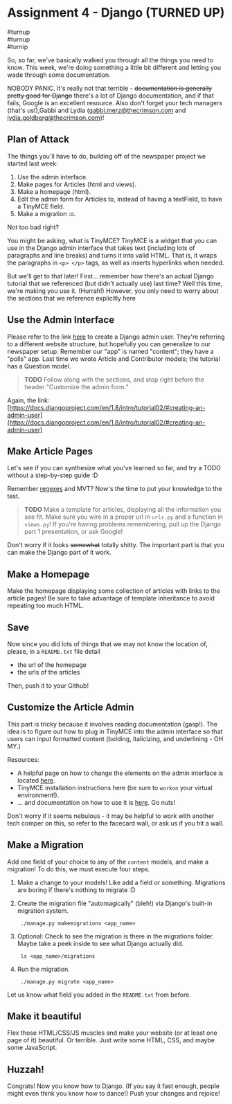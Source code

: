 # Assignment 4 - Django (TURNED UP)

\#turnup<br>
\#turnup<br>
\#turnip


So, so far, we've basically walked you through all the things you need to know. This week, we're doing something a little bit different and letting you wade through some documentation.

NOBODY PANIC. It's really not that terrible - ~~documentation is generally pretty good for Django~~ there's a lot of Django documentation, and if that fails, Google is an excellent resource. Also don't forget your tech managers (that's us!),Gabbi and Lydia (gabbi.merz@thecrimson.com and lydia.goldberg@thecrimson.com)!

## Plan of Attack
The things you'll have to do, building off of the newspaper project we started last week:

1. Use the admin interface.
2. Make pages for Articles (html and views).
3. Make a homepage (html).
4. Edit the admin form for Articles to, instead of having a textField, to have a TinyMCE field.
5. Make a migration :o.

Not too bad right?

You might be asking, what is TinyMCE? TinyMCE is a widget that you can use in the Django admin interface that takes text (including lots of paragraphs and line breaks) and turns it into valid HTML. That is, it wraps the paragraphs in `<p> </p>` tags, as well as inserts hyperlinks when needed.

But we'll get to that later! First... remember how there's an actual Django tutorial that we referenced (but didn't actually use) last time? Well this time, we're making you use it. (Hurrah!) However, you only need to worry about the sections that we reference explicitly here

## Use the Admin Interface

Please refer to the link [here](https://docs.djangoproject.com/en/1.8/intro/tutorial02/#creating-an-admin-user) to create a Django admin user. They're referring to a different website structure, but hopefully you can generalize to our newspaper setup. Remember our "app" is named "content"; they have a "polls" app. Last time we wrote Article and Contributor models; the tutorial has a Question model. 

>__TODO__ Follow along with the sections, and stop right before the header "Customize the admin form."

Again, the link: [https://docs.djangoproject.com/en/1.8/intro/tutorial02/#creating-an-admin-user](https://docs.djangoproject.com/en/1.8/intro/tutorial02/#creating-an-admin-user)

## Make Article Pages
Let's see if you can synthesize what you've learned so far, and try a TODO without a step-by-step guide :D

Remember [regexes](https://github.com/harvard-crimson/comp/blob/master/general/regexes.md) and MVT? Now's the time to put your knowledge to the test. 

>__TODO__ Make a template for articles, displaying all the information you see fit. Make sure you wire in a proper url in `urls.py` and a function in `views.py`! If you're having problems remembering, pull up the Django part 1 presentation, or ask Google!

Don't worry if it looks ~~somewhat~~ totally shitty. The important part is that you can make the Django part of it work.

## Make a Homepage
Make the homepage displaying some collection of articles with links to the article pages! Be sure to take advantage of template inheritance to avoid repeating too much HTML. 

## Save
Now since you did lots of things that we may not know the location of, please, in a `README.txt` file detail

- the url of the homepage
- the urls of the articles

Then, push it to your Github!

## Customize the Article Admin
This part is tricky because it involves reading documentation (gasp!). The idea is to figure out how to plug in TinyMCE into the admin interface so that users can input formatted content (bolding, italicizing, and underlining - OH MY.)

Resources:

- A helpful page on how to change the elements on the admin interface is located [here](https://docs.djangoproject.com/en/1.8/intro/tutorial02/#customize-the-admin-form).
- TinyMCE installation instructions here (be sure to `workon` your virtual environment!).
- ... and documentation on how to use it is [here](http://django-tinymce.readthedocs.org/en/latest/usage.html). Go nuts!

Don't worry if it seems nebulous - it may be helpful to work with another tech comper on this, so refer to the facecard wall, or ask us if you hit a wall.

## Make a Migration
Add one field of your choice to any of the `content` models, and make a migration! To do this, we must execute four steps.

1. Make a change to your models! Like add a field or something. Migrations are boring if there's nothing to migrate :D
2. Create the migration file "automagically" (bleh!) via Django's built-in migration system.

        ./manage.py makemigrations <app_name>
3. Optional: Check to see the migration is there in the migrations folder. Maybe take a peek inside to see what Django actually did.

        ls <app_name>/migrations
4. Run the migration.

        ./manage.py migrate <app_name>

Let us know what field you added in the `README.txt` from before.

## Make it beautiful
Flex those HTML/CSS/JS muscles and make your website (or at least one page of it) beautiful. Or terrible. Just write some HTML, CSS, and maybe some JavaScript.

## Huzzah!
Congrats! Now you know how to Django. (If you say it fast enough, people might even think you know how to dance!) Push your changes and rejoice!

